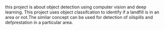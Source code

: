 this project is about object detection using computer vision and deep learning. This project uses object classifcation to identify if a landfill is in an area or not.The similar concept can be used for detection of oilspills and defprestation in a particular area.
